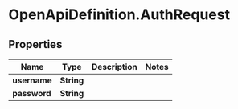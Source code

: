 # OpenApiDefinition.AuthRequest

## Properties

Name | Type | Description | Notes
------------ | ------------- | ------------- | -------------
**username** | **String** |  | 
**password** | **String** |  | 


